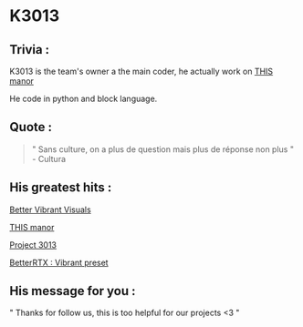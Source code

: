 # K3013
## Trivia :
K3013 is the team's owner a the main coder, he actually work on [THIS manor](/works/This%20Manor/)

He code in python and block language.
## Quote :
> " Sans culture, on a plus de question
> mais plus de réponse non plus " - Cultura

## His greatest hits :


[Better Vibrant Visuals](/works/Better%20Vibrant%20Visuals)

[THIS manor](/works/This%20Manor)

[Project 3013](/works/P3013)

[BetterRTX : Vibrant preset](https://bedrock.graphics/presets/k3013-vibrant-preset)

## His message for you :
" Thanks for follow us, this is too helpful for our projects <3 "
